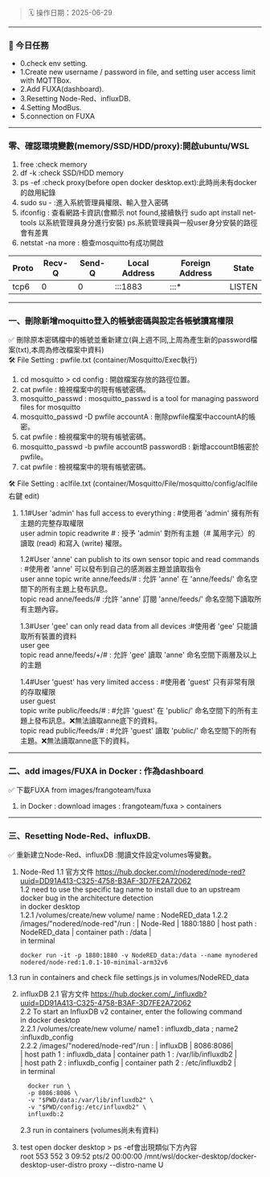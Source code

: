 > 🗓️ 操作日期：2025-06-29
---

### 🎯 今日任務
- 0.check env setting.    
- 1.Create new username / password in file, and  setting user access limit with MQTTBox.   
- 2.Add FUXA(dashboard).  
- 3.Resetting Node-Red、influxDB.    
- 4.Setting ModBus.
- 5.connection on FUXA
---
### 零、確認環境變數(memory/SSD/HDD/proxy):開啟ubuntu/WSL
1. free :check memory
2. df -k :check SSD/HDD memory
3. ps -ef :check proxy(before open docker desktop.ext):此時尚未有docker的啟用紀錄  
4. sudo su - :進入系統管理員權限、輸入登入密碼  
5. ifconfig : 查看網路卡資訊(會顯示 not found,接續執行 sudo apt install net-tools 以系統管理員身分進行安裝) ps.系統管理員與一般user身分安裝的路徑會有差異  
6. netstat -na more : 檢查mosquitto有成功開啟  

|Proto|Recv-Q |Send-Q|Local Address | Foreign Address |  State |
|-----|-------|------|--------------|-----------------|--------|    
|tcp6 |    0  |  0   | :::1883      |  :::*           |  LISTEN|  


---

### 一、刪除新增moquitto登入的帳號密碼與設定各帳號讀寫權限    
:white_check_mark: 刪除原本密碼檔中的帳號並重新建立(與上週不同,上周為產生新的password檔案(txt),本周為修改檔案中資料)     
🛠️ File Setting : pwfile.txt (container/Mosquitto/Exec執行)      
1. cd mosquitto > cd config : 開啟檔案存放的路徑位置。    
2. cat pwfile : 檢視檔案中的現有帳號密碼。    
3. mosquitto_passwd : mosquitto_passwd is a tool for managing password files for mosquitto 
4. mosquitto_passwd -D pwfile accountA : 刪除pwfile檔案中accountA的帳密。  
5. cat pwfile : 檢視檔案中的現有帳號密碼。  
6. mosquitto_passwd -b pwfile accountB passwordB : 新增accountB帳密於pwfile。
7. cat pwfile : 檢視檔案中的現有帳號密碼。

🛠️ File Setting : aclfile.txt (container/Mosquitto/File/mosquitto/config/aclfile 右鍵 edit)   
1. 1.1#User 'admin' has full access to everything : #使用者 'admin' 擁有所有主題的完整存取權限   
    user admin
    topic readwrite # : 授予 'admin' 對所有主題（# 萬用字元）的讀取 (read) 和寫入 (write) 權限。  
    
   1.2#User 'anne' can publish to its own sensor topic and read commands : #使用者 'anne' 可以發布到自己的感測器主題並讀取指令     
    user anne
    topic write anne/feeds/# : 允許 'anne' 在 'anne/feeds/' 命名空間下的所有主題上發布訊息。  
    topic read anne/feeds/# :允許 'anne' 訂閱 'anne/feeds/' 命名空間下讀取所有主題內容。
 
   1.3#User 'gee' can only read data from all devices :#使用者 'gee' 只能讀取所有裝置的資料     
    user gee  
    topic read anne/feeds/+/# : 允許 'gee' 讀取 'anne' 命名空間下兩層及以上的主題   
   
   1.4#User 'guest' has very limited access : #使用者 'guest' 只有非常有限的存取權限  
    user guest  
    topic write public/feeds/# : #允許 'guest' 在 'public/' 命名空間下的所有主題上發布訊息。❌無法讀取anne底下的資料。  
    topic read public/feeds/# : #允許 'guest' 讀取 'public/' 命名空間下的所有主題。❌無法讀取anne底下的資料。  

---

### 二、add images/FUXA in Docker : 作為dashboard
:white_check_mark: 下載FUXA from images/frangoteam/fuxa   
1. in Docker : download images : frangoteam/fuxa > containers  

---

### 三、Resetting Node-Red、influxDB.  
:white_check_mark: 重新建立Node-Red、influxDB :閱讀文件設定volumes等變數。    
1. Node-Red
  1.1 官方文件  https://hub.docker.com/r/nodered/node-red?uuid=DD91A413-C325-4758-B3AF-3D7FE2A72062  
  1.2 need to use the specific tag name to install due to an upstream docker bug in the architecture detection  
   in docker desktop  
   1.2.1 /volumes/create/new volume/ name : NodeRED_data
   1.2.2 /images/"nodered/node-red"/run : | Node-Red | 1880:1880 | host path : NodeRED_data | container path : /data |  
   in terminal
   ```  
   docker run -it -p 1880:1880 -v NodeRED_data:/data --name mynodered nodered/node-red:1.0.1-10-minimal-arm32v6  
   ```  
  1.3 run in containers  and check file settings.js in volumes/NodeRED_data  
  
2. influxDB
   2.1 官方文件  https://hub.docker.com/_/influxdb?uuid=DD91A413-C325-4758-B3AF-3D7FE2A72062  
   2.2 To start an InfluxDB v2 container, enter the following command  
    in docker desktop  
    2.2.1 /volumes/create/new volume/ name1 : influxdb_data ; name2 :influxdb_config  
    2.2.2 /images/"nodered/node-red"/run : | influxDB | 8086:8086|    
        | host path 1 : influxdb_data   | container path 1 : /var/lib/influxdb2 |    
        | host path 2 : influxdb_config | container path 2 : /etc/influxdb2     |    
    in terminal
     ```  
       docker run \
       -p 8086:8086 \
       -v "$PWD/data:/var/lib/influxdb2" \
       -v "$PWD/config:/etc/influxdb2" \
       influxdb:2
   ```  
   2.3 run in containers (volumes尚未有資料)
   


9. test
  open docker desktop > ps -ef會出現類似下方內容  
  root       553   552  3 09:52 pts/2    00:00:00 /mnt/wsl/docker-desktop/docker-desktop-user-distro proxy --distro-name U  

